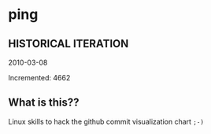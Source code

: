 # ping

## HISTORICAL ITERATION
2010-03-08

Incremented: 4662

## What is this?? 
Linux skills to hack the github commit visualization chart `;-)`
